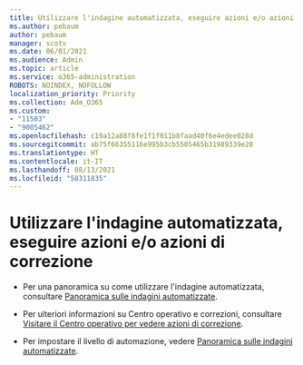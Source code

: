 ```yaml
---
title: Utilizzare l'indagine automatizzata, eseguire azioni e/o azioni di correzione
ms.author: pebaum
author: pebaum
manager: scotv
ms.date: 06/01/2021
ms.audience: Admin
ms.topic: article
ms.service: o365-administration
ROBOTS: NOINDEX, NOFOLLOW
localization_priority: Priority
ms.collection: Adm_O365
ms.custom:
- "11503"
- "9005462"
ms.openlocfilehash: c19a12a88f8fe1f1f011b8faad40f6e4edee028d
ms.sourcegitcommit: ab75f66355116e995b3cb5505465b31989339e28
ms.translationtype: HT
ms.contentlocale: it-IT
ms.lasthandoff: 08/13/2021
ms.locfileid: "58311835"
---
```

# <a name="using-automated-investigation-executing-actions-andor-remediation-actions"></a>Utilizzare l'indagine automatizzata, eseguire azioni e/o azioni di correzione

- Per una panoramica su come utilizzare l'indagine automatizzata, consultare [Panoramica sulle indagini automatizzate](https://docs.microsoft.com/microsoft-365/security/defender-endpoint/automated-investigations).

- Per ulteriori informazioni su Centro operativo e correzioni, consultare [Visitare il Centro operativo per vedere azioni di correzione](https://docs.microsoft.com/security/defender-endpoint/auto-investigation-action-center).

- Per impostare il livello di automazione, vedere [Panoramica sulle indagini automatizzate](https://docs.microsoft.com/microsoft-365/security/defender-endpoint/automated-investigations).